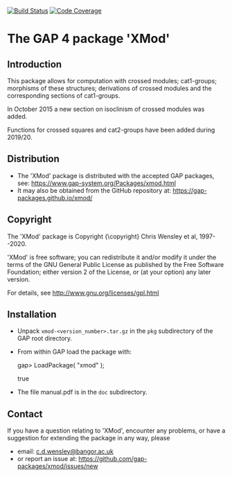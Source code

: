 [![Build Status](https://github.com/gap-packages/xmod/workflows/CI/badge.svg?branch=master)](https://github.com/gap-packages/xmod/actions?query=workflow%3ACI+branch%3Amaster)
[![Code Coverage](https://codecov.io/github/gap-packages/xmod/coverage.svg?branch=master&token=)](https://codecov.io/gh/gap-packages/xmod)

# The GAP 4 package 'XMod' 

## Introduction 

This package allows for computation with crossed modules; cat1-groups; morphisms of these structures; derivations of crossed modules and the corresponding sections of cat1-groups.

In October 2015 a new section on isoclinism of crossed modules was added. 

Functions for crossed squares and cat2-groups have been added during 2019/20.

## Distribution

 * The 'XMod' package is distributed with the accepted GAP packages, see: 
     <https://www.gap-system.org/Packages/xmod.html>
 * It may also be obtained from the GitHub repository at:
     <https://gap-packages.github.io/xmod/> 

## Copyright

The 'XMod' package is Copyright {\copyright} Chris Wensley et al, 1997--2020. 

'XMod' is free software; you can redistribute it and/or modify
it under the terms of the GNU General Public License as published by
the Free Software Foundation; either version 2 of the License, or
(at your option) any later version. 

For details, see <http://www.gnu.org/licenses/gpl.html> 

## Installation

 * Unpack `xmod-<version_number>.tar.gz` in the `pkg` subdirectory of the GAP root directory.
 * From within GAP load the package with:

    gap> LoadPackage( "xmod" );

    true

 * The file manual.pdf is in the `doc` subdirectory.

## Contact

If you have a question relating to 'XMod', encounter any problems, or have a suggestion for extending the package in any way, please 
 * email: <c.d.wensley@bangor.ac.uk>
 * or report an issue at: <https://github.com/gap-packages/xmod/issues/new> 
